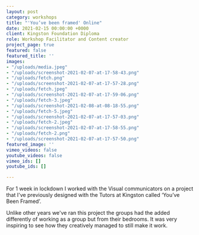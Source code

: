 ```yaml
---
layout: post
category: workshops
title: "'You’ve been framed' Online"
date: 2021-02-15 00:00:00 +0000
client: Kingston Foundation Diploma
role: Workshop Facilitator and Content creator
project_page: true
featured: false
featured_title: ''
images:
- "/uploads/media.jpeg"
- "/uploads/screenshot-2021-02-07-at-17-58-43.png"
- "/uploads/fetch.png"
- "/uploads/screenshot-2021-02-07-at-17-57-28.png"
- "/uploads/fetch.jpeg"
- "/uploads/screenshot-2021-02-07-at-17-59-06.png"
- "/uploads/fetch-3.jpeg"
- "/uploads/screenshot-2021-02-08-at-08-18-55.png"
- "/uploads/fetch-5.jpeg"
- "/uploads/screenshot-2021-02-07-at-17-57-03.png"
- "/uploads/fetch-2.jpeg"
- "/uploads/screenshot-2021-02-07-at-17-58-55.png"
- "/uploads/fetch-2.png"
- "/uploads/screenshot-2021-02-07-at-17-57-50.png"
featured_image: ''
vimeo_videos: false
youtube_videos: false
vimeo_ids: []
youtube_ids: []

---
```

For 1 week in lockdown I worked with the Visual communicators on a project that I've previously designed with the Tutors at Kingston called ‘You’ve Been Framed’. 

Unlike other years we've ran this project the groups had the added differently of working as a group but from their bedrooms. It was very inspiring to see how they creatively managed to still make it work. 